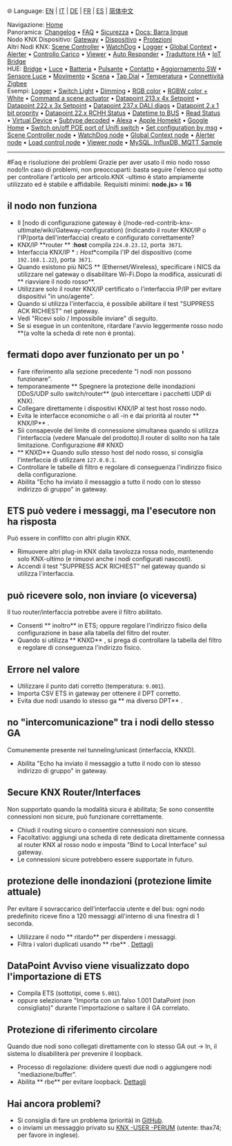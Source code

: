 🌐 Language: [EN](/node-red-contrib-knx-ultimate/wiki/FAQ-Troubleshoot) | [IT](/node-red-contrib-knx-ultimate/wiki/it-FAQ-Troubleshoot) | [DE](/node-red-contrib-knx-ultimate/wiki/de-FAQ-Troubleshoot) | [FR](/node-red-contrib-knx-ultimate/wiki/fr-FAQ-Troubleshoot) | [ES](/node-red-contrib-knx-ultimate/wiki/es-FAQ-Troubleshoot) | [简体中文](/node-red-contrib-knx-ultimate/wiki/zh-CN-FAQ-Troubleshoot)
<!-- NAV START -->
Navigazione: [Home](https://supergiovane.github.io/node-red-contrib-knx-ultimate/wiki/it-Home)  
Panoramica: [Changelog](https://github.com/Supergiovane/node-red-contrib-knx-ultimate/blob/master/CHANGELOG.md) • [FAQ](https://supergiovane.github.io/node-red-contrib-knx-ultimate/wiki/it-FAQ-Troubleshoot) • [Sicurezza](https://supergiovane.github.io/node-red-contrib-knx-ultimate/wiki/it-SECURITY) • [Docs: Barra lingue](https://supergiovane.github.io/node-red-contrib-knx-ultimate/wiki/it-Docs-Language-Bar)  
Nodo KNX Dispositivo: [Gateway](https://supergiovane.github.io/node-red-contrib-knx-ultimate/wiki/it-Gateway-configuration) • [Dispositivo](https://supergiovane.github.io/node-red-contrib-knx-ultimate/wiki/it-Device) • [Protezioni](https://supergiovane.github.io/node-red-contrib-knx-ultimate/wiki/it-Protections)  
Altri Nodi KNX: [Scene Controller](https://supergiovane.github.io/node-red-contrib-knx-ultimate/wiki/it-SceneController-Configuration) • [WatchDog](https://supergiovane.github.io/node-red-contrib-knx-ultimate/wiki/it-WatchDog-Configuration) • [Logger](https://supergiovane.github.io/node-red-contrib-knx-ultimate/wiki/it-Logger-Configuration) • [Global Context](https://supergiovane.github.io/node-red-contrib-knx-ultimate/wiki/it-GlobalVariable) • [Alerter](https://supergiovane.github.io/node-red-contrib-knx-ultimate/wiki/it-Alerter-Configuration) • [Controllo Carico](https://supergiovane.github.io/node-red-contrib-knx-ultimate/wiki/it-LoadControl-Configuration) • [Viewer](https://supergiovane.github.io/node-red-contrib-knx-ultimate/wiki/it-knxUltimateViewer) • [Auto Responder](https://supergiovane.github.io/node-red-contrib-knx-ultimate/wiki/it-KNXAutoResponder) • [Traduttore HA](https://supergiovane.github.io/node-red-contrib-knx-ultimate/wiki/it-HATranslator) • [IoT Bridge](https://supergiovane.github.io/node-red-contrib-knx-ultimate/wiki/it-IoT-Bridge-Configuration)  
HUE: [Bridge](https://supergiovane.github.io/node-red-contrib-knx-ultimate/wiki/it-HUE+Bridge+configuration) • [Luce](https://supergiovane.github.io/node-red-contrib-knx-ultimate/wiki/it-HUE+Light) • [Batteria](https://supergiovane.github.io/node-red-contrib-knx-ultimate/wiki/it-HUE+Battery) • [Pulsante](https://supergiovane.github.io/node-red-contrib-knx-ultimate/wiki/it-HUE+Button) • [Contatto](https://supergiovane.github.io/node-red-contrib-knx-ultimate/wiki/it-HUE+Contact+sensor) • [Aggiornamento SW](https://supergiovane.github.io/node-red-contrib-knx-ultimate/wiki/it-HUE+Device+software+update) • [Sensore Luce](https://supergiovane.github.io/node-red-contrib-knx-ultimate/wiki/it-HUE+Light+sensor) • [Movimento](https://supergiovane.github.io/node-red-contrib-knx-ultimate/wiki/it-HUE+Motion) • [Scena](https://supergiovane.github.io/node-red-contrib-knx-ultimate/wiki/it-HUE+Scene) • [Tap Dial](https://supergiovane.github.io/node-red-contrib-knx-ultimate/wiki/it-HUE+Tapdial) • [Temperatura](https://supergiovane.github.io/node-red-contrib-knx-ultimate/wiki/it-HUE+Temperature+sensor) • [Connettività Zigbee](https://supergiovane.github.io/node-red-contrib-knx-ultimate/wiki/it-HUE+Zigbee+connectivity)  
Esempi: [Logger](https://supergiovane.github.io/node-red-contrib-knx-ultimate/wiki/it-Logger-Sample) • [Switch Light](https://supergiovane.github.io/node-red-contrib-knx-ultimate/wiki/-Sample---Switch-light) • [Dimming](https://supergiovane.github.io/node-red-contrib-knx-ultimate/wiki/-Sample---Dimming) • [RGB color](https://supergiovane.github.io/node-red-contrib-knx-ultimate/wiki/-Sample---RGB-Color) • [RGBW color + White](https://supergiovane.github.io/node-red-contrib-knx-ultimate/wiki/-Sample---RGBW-Color-plus-White) • [Command a scene actuator](https://supergiovane.github.io/node-red-contrib-knx-ultimate/wiki/-Sample---Control-a-scene-actuator) • [Datapoint 213.x 4x Setpoint](https://supergiovane.github.io/node-red-contrib-knx-ultimate/wiki/-Sample---DPT213) • [Datapoint 222.x 3x Setpoint](https://supergiovane.github.io/node-red-contrib-knx-ultimate/wiki/-Sample---DPT222) • [Datapoint 237.x DALI diags](https://supergiovane.github.io/node-red-contrib-knx-ultimate/wiki/-Sample---DPT237) • [Datapoint 2.x 1 bit proprity](https://supergiovane.github.io/node-red-contrib-knx-ultimate/wiki/-Sample---DPT2) • [Datapoint 22.x RCHH Status](https://supergiovane.github.io/node-red-contrib-knx-ultimate/wiki/-Sample---DPT22) • [Datetime to BUS](https://supergiovane.github.io/node-red-contrib-knx-ultimate/wiki/-Sample---DateTime-to-BUS) • [Read Status](https://supergiovane.github.io/node-red-contrib-knx-ultimate/wiki/-Sample---Read-value-from-Device) • [Virtual Device](https://supergiovane.github.io/node-red-contrib-knx-ultimate/wiki/-Sample---Virtual-Device) • [Subtype decoded](https://supergiovane.github.io/node-red-contrib-knx-ultimate/wiki/-Sample---Subtype) • [Alexa](https://supergiovane.github.io/node-red-contrib-knx-ultimate/wiki/-Sample---Alexa) • [Apple Homekit](https://supergiovane.github.io/node-red-contrib-knx-ultimate/wiki/-Sample---Apple-Homekit) • [Google Home](https://supergiovane.github.io/node-red-contrib-knx-ultimate/wiki/-Sample---Google-Assistant) • [Switch on/off POE port of Unifi switch](https://supergiovane.github.io/node-red-contrib-knx-ultimate/wiki/-Sample---UnifiPOE) • [Set configuration by msg](https://supergiovane.github.io/node-red-contrib-knx-ultimate/wiki/-Sample-setConfig) • [Scene Controller node](https://supergiovane.github.io/node-red-contrib-knx-ultimate/wiki/Sample-Scene-Node) • [WatchDog node](https://supergiovane.github.io/node-red-contrib-knx-ultimate/wiki/-Sample---WatchDog) • [Global Context node](https://supergiovane.github.io/node-red-contrib-knx-ultimate/wiki/SampleGlobalContextNode) • [Alerter node](https://supergiovane.github.io/node-red-contrib-knx-ultimate/wiki/SampleAlerter) • [Load control node](https://supergiovane.github.io/node-red-contrib-knx-ultimate/wiki/SampleLoadControl) • [Viewer node](https://supergiovane.github.io/node-red-contrib-knx-ultimate/wiki/knxUltimateViewer) • [MySQL, InfluxDB, MQTT Sample](https://supergiovane.github.io/node-red-contrib-knx-ultimate/wiki/Sample-KNX2MQTT-KNX2MySQL-KNX2InfluxDB)
<!-- NAV END -->
---
#Faq e risoluzione dei problemi
Grazie per aver usato il mio nodo rosso nodo!In caso di problemi, non preoccuparti: basta seguire l'elenco qui sotto per controllare l'articolo per articolo.KNX -ultimo è stato ampiamente utilizzato ed è stabile e affidabile.
Requisiti minimi: **node.js> = 16**
## il nodo non funziona
- Il [nodo di configurazione gateway è (/node-red-contrib-knx-ultimate/wiki/Gateway-configuration) (indicando il router KNX/IP o l'IP/porta dell'interfaccia) creato e configurato correttamente?
- KNX/IP **router ** :**host** compila `224.0.23.12`, porta` 3671`.
- Interfaccia KNX/IP * ***:** Host**compila l'IP del dispositivo (come `192.168.1.22`), porta` 3671`.
- Quando esistono più NICS ** (Ethernet/Wireless), specificare i NICS da utilizzare nel gateway o disabilitare Wi-Fi.Dopo la modifica, assicurati di ** riavviare il nodo rosso**.
- Utilizzare solo il router KNX/IP certificato o l'interfaccia IP/IP per evitare dispositivi "in uno/agente".
- Quando si utilizza l'interfaccia, è possibile abilitare il test "SUPPRESS ACK RICHIEST" nel gateway.
- Vedi "Ricevi solo / Impossibile inviare" di seguito.
- Se si esegue in un contenitore, ritardare l'avvio leggermente rosso nodo **(a volte la scheda di rete non è pronta).
## fermati dopo aver funzionato per un po '
- Fare riferimento alla sezione precedente "I nodi non possono funzionare".
- temporaneamente ** Spegnere la protezione delle inondazioni DDoS/UDP sullo switch/router** (può intercettare i pacchetti UDP di KNX).
- Collegare direttamente i dispositivi KNX/IP al test host rosso nodo.
- Evita le interfacce economiche o all -in e dai priorità al router ** KNX/IP** .
- Sii consapevole del limite di connessione simultanea quando si utilizza l'interfaccia (vedere Manuale del prodotto).Il router di solito non ha tale limitazione.
Configurazione ## KNXD
- ** KNXD** Quando sullo stesso host del nodo rosso, si consiglia l'interfaccia di utilizzare `127.0.0.1`.
- Controllare le tabelle di filtro e regolare di conseguenza l'indirizzo fisico della configurazione.
- Abilita "Echo ha inviato il messaggio a tutto il nodo con lo stesso indirizzo di gruppo" in gateway.
## ETS può vedere i messaggi, ma l'esecutore non ha risposta
Può essere in conflitto con altri plugin KNX.
- Rimuovere altri plug-in KNX dalla tavolozza rossa nodo, mantenendo solo KNX-ultimo (e rimuovi anche i nodi configurati nascosti).
- Accendi il test "SUPPRESS ACK RICHIEST" nel gateway quando si utilizza l'interfaccia.
## può ricevere solo, non inviare (o viceversa)
Il tuo router/interfaccia potrebbe avere il filtro abilitato.
- Consenti ** inoltro** in ETS; oppure regolare l'indirizzo fisico della configurazione in base alla tabella del filtro del router.
- Quando si utilizza ** KNXD** , si prega di controllare la tabella del filtro e regolare di conseguenza l'indirizzo fisico.
## Errore nel valore
- Utilizzare il punto dati corretto (temperatura: `9.001`).
- Importa CSV ETS in gateway per ottenere il DPT corretto.
- Evita due nodi usando lo stesso ga ** ma diverso DPT** .
## no "intercomunicazione" tra i nodi dello stesso GA
Comunemente presente nel tunneling/unicast (interfaccia, KNXD).
- Abilita "Echo ha inviato il messaggio a tutto il nodo con lo stesso indirizzo di gruppo" in gateway.
## Secure KNX Router/Interfaces
Non supportato quando la modalità sicura è abilitata; Se sono consentite connessioni non sicure, può funzionare correttamente.
- Chiudi il routing sicuro o consentire connessioni non sicure.
- Facoltativo: aggiungi una scheda di rete dedicata direttamente connessa al router KNX al rosso nodo e imposta "Bind to Local Interface" sul gateway.
- Le connessioni sicure potrebbero essere supportate in futuro.
## protezione delle inondazioni (protezione limite attuale)
Per evitare il sovraccarico dell'interfaccia utente e del bus: ogni nodo predefinito riceve fino a 120 messaggi all'interno di una finestra di 1 seconda.
- Utilizzare il nodo ** ritardo** per disperdere i messaggi.
- Filtra i valori duplicati usando ** rbe** .
[Dettagli](/node-red-contrib-knx-ultimate/wiki/Protections)
## DataPoint Avviso viene visualizzato dopo l'importazione di ETS
- Compila ETS (sottotipi, come `5.001`).
- oppure selezionare "Importa con un falso 1.001 DataPoint (non consigliato)" durante l'importazione o saltare il GA correlato.
## Protezione di riferimento circolare
Quando due nodi sono collegati direttamente con lo stesso GA out → In, il sistema lo disabiliterà per prevenire il loopback.
- Processo di regolazione: dividere questi due nodi o aggiungere nodi "mediazione/buffer".
- Abilita ** rbe** per evitare loopback.
[Dettagli](/node-red-contrib-knx-ultimate/wiki/Protections)
## Hai ancora problemi?
- Si consiglia di fare un problema (priorità) in [GitHub](https://github.com/Supergiovane/node-red-contrib-knx-ultimate/issues).
- o inviami un messaggio privato su [KNX -USER -PERUM](https://knx-user-forum.de) (utente: thax74; per favore in inglese).